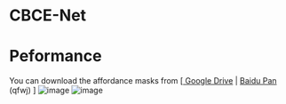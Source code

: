 # CBCE-Net
# Peformance
You can download the affordance masks from [[ Google Drive](https://drive.google.com/drive/folders/16wor2E1MotxeYkSdUC8wTBFMbYM0w1Q9?usp=sharing) | [Baidu Pan](https://pan.baidu.com/s/19ltCRoPuzBLvlhQ4M8PqOA) (qfwj) ]
![image](https://user-images.githubusercontent.com/44298274/150274744-fa083f74-1864-4436-b280-24b91e0aae81.png)
![image](https://user-images.githubusercontent.com/44298274/150274667-169c4971-4c3a-4c56-bd83-d270b8a104c9.png)
